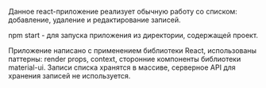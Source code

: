 Данное react-приложение реализует обычную работу со списком: добавление, удаление и редактирование записей.

npm start  - для запуска приложения из директории, содержащей проект.

Приложение написано с применением библиотеки React, использованы паттерны: render props, context, сторонние компоненты библиотеки material-ui.
Записи списка хранятся в массиве, серверное API для хранения записей не используется.

